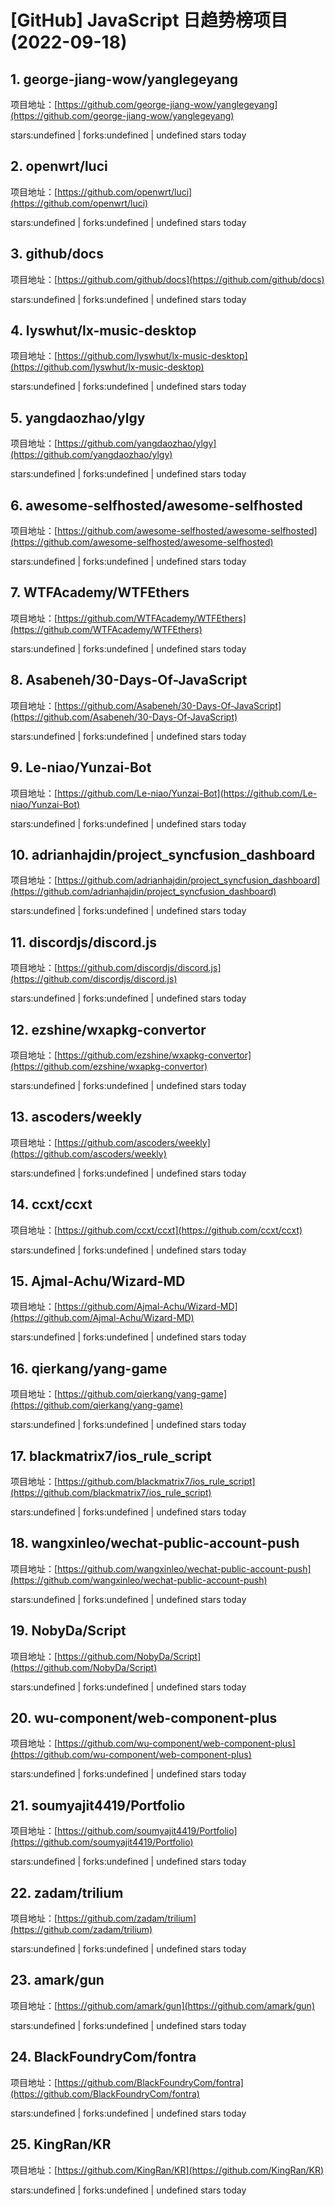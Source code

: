 # [GitHub] JavaScript 日趋势榜项目(2022-09-18)

## 1. george-jiang-wow/yanglegeyang 

项目地址：[https://github.com/george-jiang-wow/yanglegeyang](https://github.com/george-jiang-wow/yanglegeyang)

stars:undefined | forks:undefined | undefined stars today 



## 2. openwrt/luci 

项目地址：[https://github.com/openwrt/luci](https://github.com/openwrt/luci)

stars:undefined | forks:undefined | undefined stars today 



## 3. github/docs 

项目地址：[https://github.com/github/docs](https://github.com/github/docs)

stars:undefined | forks:undefined | undefined stars today 



## 4. lyswhut/lx-music-desktop 

项目地址：[https://github.com/lyswhut/lx-music-desktop](https://github.com/lyswhut/lx-music-desktop)

stars:undefined | forks:undefined | undefined stars today 



## 5. yangdaozhao/ylgy 

项目地址：[https://github.com/yangdaozhao/ylgy](https://github.com/yangdaozhao/ylgy)

stars:undefined | forks:undefined | undefined stars today 



## 6. awesome-selfhosted/awesome-selfhosted 

项目地址：[https://github.com/awesome-selfhosted/awesome-selfhosted](https://github.com/awesome-selfhosted/awesome-selfhosted)

stars:undefined | forks:undefined | undefined stars today 



## 7. WTFAcademy/WTFEthers 

项目地址：[https://github.com/WTFAcademy/WTFEthers](https://github.com/WTFAcademy/WTFEthers)

stars:undefined | forks:undefined | undefined stars today 



## 8. Asabeneh/30-Days-Of-JavaScript 

项目地址：[https://github.com/Asabeneh/30-Days-Of-JavaScript](https://github.com/Asabeneh/30-Days-Of-JavaScript)

stars:undefined | forks:undefined | undefined stars today 



## 9. Le-niao/Yunzai-Bot 

项目地址：[https://github.com/Le-niao/Yunzai-Bot](https://github.com/Le-niao/Yunzai-Bot)

stars:undefined | forks:undefined | undefined stars today 



## 10. adrianhajdin/project_syncfusion_dashboard 

项目地址：[https://github.com/adrianhajdin/project_syncfusion_dashboard](https://github.com/adrianhajdin/project_syncfusion_dashboard)

stars:undefined | forks:undefined | undefined stars today 



## 11. discordjs/discord.js 

项目地址：[https://github.com/discordjs/discord.js](https://github.com/discordjs/discord.js)

stars:undefined | forks:undefined | undefined stars today 



## 12. ezshine/wxapkg-convertor 

项目地址：[https://github.com/ezshine/wxapkg-convertor](https://github.com/ezshine/wxapkg-convertor)

stars:undefined | forks:undefined | undefined stars today 



## 13. ascoders/weekly 

项目地址：[https://github.com/ascoders/weekly](https://github.com/ascoders/weekly)

stars:undefined | forks:undefined | undefined stars today 



## 14. ccxt/ccxt 

项目地址：[https://github.com/ccxt/ccxt](https://github.com/ccxt/ccxt)

stars:undefined | forks:undefined | undefined stars today 



## 15. Ajmal-Achu/Wizard-MD 

项目地址：[https://github.com/Ajmal-Achu/Wizard-MD](https://github.com/Ajmal-Achu/Wizard-MD)

stars:undefined | forks:undefined | undefined stars today 



## 16. qierkang/yang-game 

项目地址：[https://github.com/qierkang/yang-game](https://github.com/qierkang/yang-game)

stars:undefined | forks:undefined | undefined stars today 



## 17. blackmatrix7/ios_rule_script 

项目地址：[https://github.com/blackmatrix7/ios_rule_script](https://github.com/blackmatrix7/ios_rule_script)

stars:undefined | forks:undefined | undefined stars today 



## 18. wangxinleo/wechat-public-account-push 

项目地址：[https://github.com/wangxinleo/wechat-public-account-push](https://github.com/wangxinleo/wechat-public-account-push)

stars:undefined | forks:undefined | undefined stars today 



## 19. NobyDa/Script 

项目地址：[https://github.com/NobyDa/Script](https://github.com/NobyDa/Script)

stars:undefined | forks:undefined | undefined stars today 



## 20. wu-component/web-component-plus 

项目地址：[https://github.com/wu-component/web-component-plus](https://github.com/wu-component/web-component-plus)

stars:undefined | forks:undefined | undefined stars today 



## 21. soumyajit4419/Portfolio 

项目地址：[https://github.com/soumyajit4419/Portfolio](https://github.com/soumyajit4419/Portfolio)

stars:undefined | forks:undefined | undefined stars today 



## 22. zadam/trilium 

项目地址：[https://github.com/zadam/trilium](https://github.com/zadam/trilium)

stars:undefined | forks:undefined | undefined stars today 



## 23. amark/gun 

项目地址：[https://github.com/amark/gun](https://github.com/amark/gun)

stars:undefined | forks:undefined | undefined stars today 



## 24. BlackFoundryCom/fontra 

项目地址：[https://github.com/BlackFoundryCom/fontra](https://github.com/BlackFoundryCom/fontra)

stars:undefined | forks:undefined | undefined stars today 



## 25. KingRan/KR 

项目地址：[https://github.com/KingRan/KR](https://github.com/KingRan/KR)

stars:undefined | forks:undefined | undefined stars today 



